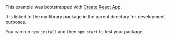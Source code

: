 This example was bootstrapped with [Create React App](https://github.com/facebook/create-react-app).

It is linked to the my-library package in the parent directory for development purposes.

You can run `npm install` and then `npm start` to test your package.
